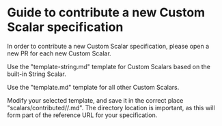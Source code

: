 # Guide to contribute a new Custom Scalar specification

In order to contribute a new Custom Scalar specification, please open a new PR
for each new Custom Scalar.

Use the "template-string.md" template for Custom Scalars based on the built-in
String Scalar.

Use the "template.md" template for all other Custom Scalars.

Modify your selected template, and save it in the correct place
"scalars/contributed/<github-user-name>/<scalar-name>.md". The directory
location is important, as this will form part of the reference URL for your
specification.
